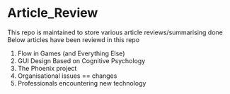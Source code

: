 # Article_Review
This repo is maintained to store various article reviews/summarising done 
Below articles have been reviewd in this repo
1. Flow in Games (and Everything Else)
2. GUI Design Based on Cognitive Psychology
3. The Phoenix project
4. Organisational issues == changes
5. Professionals encountering new technology
